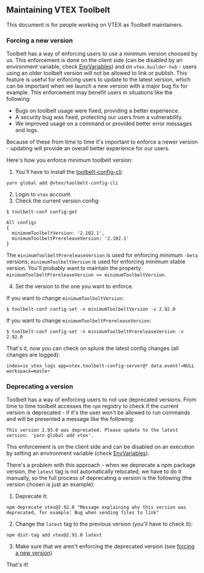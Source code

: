## Maintaining VTEX Toolbelt

This document is for people working on VTEX as Toolbelt maintainers.

### Forcing a new version

Toolbelt has a way of enforcing users to use a minimum version choosed by us. This enforcement is done on the client side (can be disabled by an environment variable, check [EnvVariables](../src/lib/constants/EnvVariables.ts)) and on `vtex.builder-hub` - users using an older toolbelt version will not be allowed to link or publish. This feature is useful for enforcing users to update to the latest version, which can be important when we launch a new version with a major bug fix for example. This enforcement may benefit users in situations like the following:

- Bugs on toolbelt usage were fixed, providing a better experience.
- A security bug was fixed, protecting our users from a vulnerability.
- We improved usage on a command or provided better error messages and logs.

Because of these from time to time it's important to enforce a newer version - updating will provide an overall better experience for our users.

Here's how you enforce minimum toolbelt version:

1. You'll have to install the [toolbelt-config-cli](https://github.com/vtex/toolbelt-config-cli):

```
yarn global add @vtex/toolbelt-config-cli
```

2. Login to `vtex` account.
3. Check the current version config:

```
$ toolbelt-conf config:get

All configs
{
  minimumToolbeltVersion: '2.102.1',
  minimumToolbeltPrereleaseVersion: '2.102.1'
}
```

The `minimumToolbeltPrereleaseVersion` is used for enforcing minimum `-beta` versions; `minimumToolbeltVersion` is used for enforcing minimum stable version. You'll probably want to maintain the property `minimumToolbeltPrereleaseVersion <= minimumToolbeltVersion`.

4. Set the version to the one you want to enforce.

If you want to change `minimumToolbeltVersion`:

```
$ toolbelt-conf config-set -n minimumToolbeltVersion -v 2.92.0
```

If you want to change `minimumToolbeltPrereleaseVersion`:

```
$ toolbelt-conf config-set -n minimumToolbeltPrereleaseVersion -v 2.92.0
```

That's it, now you can check on splunk the latest config changes (all changes are logged):

```
index=io_vtex_logs app=vtex.toolbelt-config-server@* data.event!=NULL workspace=master
```

### Deprecating a version

Toolbelt has a way of enforcing users to not use deprecated versions. From time to time toolbelt accesses the `npm` registry to check if the current version is deprecated - if it's the user won't be allowed to run commands and will be presented a message like the following:

```
This version 2.93.0 was deprecated. Please update to the latest version: 'yarn global add vtex'.
```

This enforcement is on the client side and can be disabled on an execution by setting an environment variable (check [EnvVariables](../src/lib/constants/EnvVariables.ts)).

There's a problem with this approach - when we deprecate a npm package version, the `latest` tag is not automatically relocated, we have to do it manually, so the full process of deprecating a version is the following (the version chosen is just an example):

1. Deprecate it:
```
npm deprecate vtex@2.92.0 "Message explaining why this version was deprecated, for example: Bug when sending files to link"
```

2. Change the `latest` tag to the previous version (you'll have to check it):
```
npm dist-tag add vtex@2.91.0 latest
```

3. Make sure that we aren't enforcing the deprecated version (see [forcing a new version](##forcing-a-new-version))

That's it!
